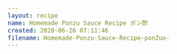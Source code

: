 ```yaml
---
layout: recipe
name: Homemade Ponzu Sauce Recipe ポン酢
created: 2020-06-26 07:11:46
filename: Homemade-Ponzu-Sauce-Recipe-ponZuo-
---
```

